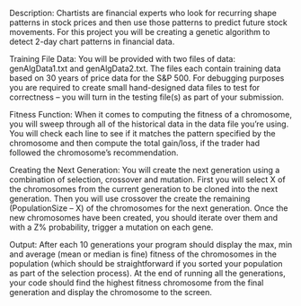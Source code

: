 Description:	Chartists are financial experts who look for recurring shape patterns in stock prices
				and then use those patterns to predict future stock movements. For this project you will be creating
				a genetic algorithm to detect 2-day chart patterns in financial data.

				
Training File Data:	You will be provided with two files of data: genAlgData1.txt and
					genAlgData2.txt. The files each contain training data based on 30 years of price data for the S&P
					500. For debugging purposes you are required to create small hand-designed data files to test for
					correctness – you will turn in the testing file(s) as part of your submission.

Fitness Function:	When it comes to computing the fitness of a chromosome, you will sweep
					through all of the historical data in the data file you’re using. You will check each line to see if it
					matches the pattern specified by the chromosome and then compute the total gain/loss, if the
					trader had followed the chromosome’s recommendation.


Creating the Next Generation:	You will create the next generation using a combination of
								selection, crossover and mutation. First you will select X of the chromosomes from the current
								generation to be cloned into the next generation. Then you will use crossover the create the
								remaining (PopulationSize – X) of the chromosomes for the next generation. Once the new
								chromosomes have been created, you should iterate over them and with a Z% probability, trigger a
								mutation on each gene.


Output:	After each 10 generations your program should display the max, min and average (mean or
		median is fine) fitness of the chromosomes in the population (which should be straightforward if you
		sorted your population as part of the selection process). At the end of running all the generations,
		your code should find the highest fitness chromosome from the final generation and display the
		chromosome to the screen.